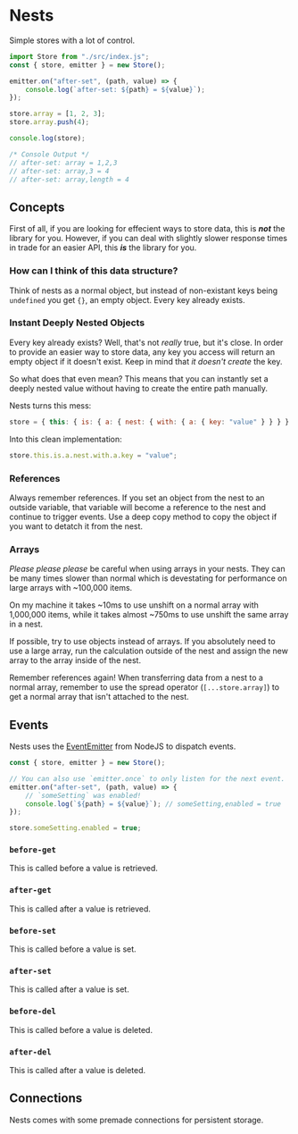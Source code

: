 # Nests

Simple stores with a lot of control.

```js
import Store from "./src/index.js";
const { store, emitter } = new Store();

emitter.on("after-set", (path, value) => {
	console.log(`after-set: ${path} = ${value}`);
});

store.array = [1, 2, 3];
store.array.push(4);

console.log(store);

/* Console Output */
// after-set: array = 1,2,3
// after-set: array,3 = 4
// after-set: array,length = 4
```

## Concepts

First of all, if you are looking for effecient ways to store data, this is **_not_** the library for you. However, if you can deal with slightly slower response times in trade for an easier API, this **_is_** the library for you.

### How can I think of this data structure?

Think of nests as a normal object, but instead of non-existant keys being `undefined` you get `{}`, an empty object. Every key already exists.

### Instant Deeply Nested Objects

Every key already exists? Well, that's not _really_ true, but it's close. In order to provide an easier way to store data, any key you access will return an empty object if it doesn't exist. Keep in mind that _it doesn't create_ the key.

So what does that even mean? This means that you can instantly set a deeply nested value without having to create the entire path manually.

Nests turns this mess:

```js
store = { this: { is: { a: { nest: { with: { a: { key: "value" } } } } } } };
```

Into this clean implementation:

```js
store.this.is.a.nest.with.a.key = "value";
```

### References

Always remember references. If you set an object from the nest to an outside variable, that variable will become a reference to the nest and continue to trigger events. Use a deep copy method to copy the object if you want to detatch it from the nest.

### Arrays

_Please please please_ be careful when using arrays in your nests. They can be many times slower than normal which is devestating for performance on large arrays with ~100,000 items.

On my machine it takes ~10ms to use unshift on a normal array with 1,000,000 items, while it takes almost ~750ms to use unshift the same array in a nest.

If possible, try to use objects instead of arrays. If you absolutely need to use a large array, run the calculation outside of the nest and assign the new array to the array inside of the nest.

Remember references again! When transferring data from a nest to a normal array, remember to use the spread operator (`[...store.array]`) to get a normal array that isn't attached to the nest.

## Events

Nests uses the [EventEmitter](https://nodejs.org/api/events.html) from NodeJS to dispatch events.

```js
const { store, emitter } = new Store();

// You can also use `emitter.once` to only listen for the next event.
emitter.on("after-set", (path, value) => {
	// `someSetting` was enabled!
	console.log(`${path} = ${value}`); // someSetting,enabled = true
});

store.someSetting.enabled = true;
```

### `before-get`

This is called before a value is retrieved.

### `after-get`

This is called after a value is retrieved.

### `before-set`

This is called before a value is set.

### `after-set`

This is called after a value is set.

### `before-del`

This is called before a value is deleted.

### `after-del`

This is called after a value is deleted.

## Connections

Nests comes with some premade connections for persistent storage.

